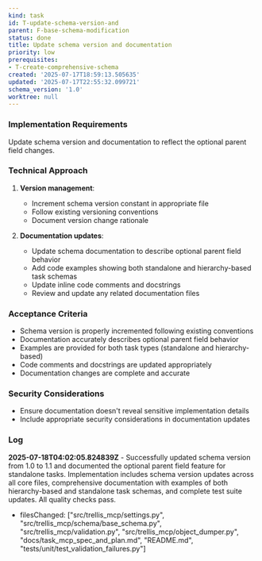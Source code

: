 ```yaml
---
kind: task
id: T-update-schema-version-and
parent: F-base-schema-modification
status: done
title: Update schema version and documentation
priority: low
prerequisites:
- T-create-comprehensive-schema
created: '2025-07-17T18:59:13.505635'
updated: '2025-07-17T22:55:32.099721'
schema_version: '1.0'
worktree: null
---
```

### Implementation Requirements
Update schema version and documentation to reflect the optional parent field changes.

### Technical Approach
1. **Version management**:
   - Increment schema version constant in appropriate file
   - Follow existing versioning conventions
   - Document version change rationale

2. **Documentation updates**:
   - Update schema documentation to describe optional parent field behavior
   - Add code examples showing both standalone and hierarchy-based task schemas
   - Update inline code comments and docstrings
   - Review and update any related documentation files

### Acceptance Criteria
- Schema version is properly incremented following existing conventions
- Documentation accurately describes optional parent field behavior
- Examples are provided for both task types (standalone and hierarchy-based)
- Code comments and docstrings are updated appropriately
- Documentation changes are complete and accurate

### Security Considerations
- Ensure documentation doesn't reveal sensitive implementation details
- Include appropriate security considerations in documentation updates

### Log


**2025-07-18T04:02:05.824839Z** - Successfully updated schema version from 1.0 to 1.1 and documented the optional parent field feature for standalone tasks. Implementation includes schema version updates across all core files, comprehensive documentation with examples of both hierarchy-based and standalone task schemas, and complete test suite updates. All quality checks pass.
- filesChanged: ["src/trellis_mcp/settings.py", "src/trellis_mcp/schema/base_schema.py", "src/trellis_mcp/validation.py", "src/trellis_mcp/object_dumper.py", "docs/task_mcp_spec_and_plan.md", "README.md", "tests/unit/test_validation_failures.py"]